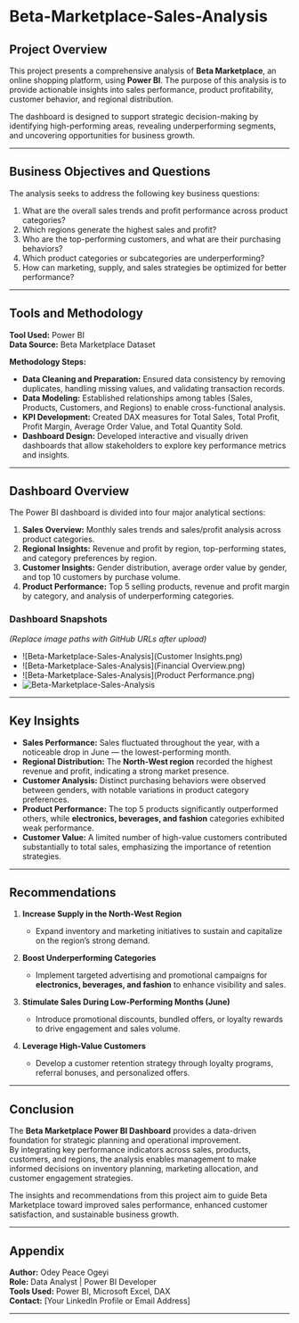 # Beta-Marketplace-Sales-Analysis


##  Project Overview  
This project presents a comprehensive analysis of **Beta Marketplace**, an online shopping platform, using **Power BI**. The purpose of this analysis is to provide actionable insights into sales performance, product profitability, customer behavior, and regional distribution.  

The dashboard is designed to support strategic decision-making by identifying high-performing areas, revealing underperforming segments, and uncovering opportunities for business growth.  

---

##  Business Objectives and Questions  
The analysis seeks to address the following key business questions:  

1. What are the overall sales trends and profit performance across product categories?  
2. Which regions generate the highest sales and profit?  
3. Who are the top-performing customers, and what are their purchasing behaviors?  
4. Which product categories or subcategories are underperforming?  
5. How can marketing, supply, and sales strategies be optimized for better performance?  

---

##  Tools and Methodology  

**Tool Used:** Power BI  
**Data Source:** Beta Marketplace Dataset  

**Methodology Steps:**  
- **Data Cleaning and Preparation:** Ensured data consistency by removing duplicates, handling missing values, and validating transaction records.  
- **Data Modeling:** Established relationships among tables (Sales, Products, Customers, and Regions) to enable cross-functional analysis.  
- **KPI Development:** Created DAX measures for Total Sales, Total Profit, Profit Margin, Average Order Value, and Total Quantity Sold.  
- **Dashboard Design:** Developed interactive and visually driven dashboards that allow stakeholders to explore key performance metrics and insights.  

---

##  Dashboard Overview  

The Power BI dashboard is divided into four major analytical sections:  

1. **Sales Overview:** Monthly sales trends and sales/profit analysis across product categories.  
2. **Regional Insights:** Revenue and profit by region, top-performing states, and category preferences by region.  
3. **Customer Insights:** Gender distribution, average order value by gender, and top 10 customers by purchase volume.  
4. **Product Performance:** Top 5 selling products, revenue and profit margin by category, and analysis of underperforming categories.  

### Dashboard Snapshots  
*(Replace image paths with GitHub URLs after upload)*  

- ![Beta-Marketplace-Sales-Analysis](Customer Insights.png)
- ![Beta-Marketplace-Sales-Analysis](Financial Overview.png)  
- ![Beta-Marketplace-Sales-Analysis](Product Performance.png)  
- ![Beta-Marketplace-Sales-Analysis](Screenshot%20(169).png)  

---

##  Key Insights  

- **Sales Performance:** Sales fluctuated throughout the year, with a noticeable drop in June — the lowest-performing month.  
- **Regional Distribution:** The **North-West region** recorded the highest revenue and profit, indicating a strong market presence.  
- **Customer Analysis:** Distinct purchasing behaviors were observed between genders, with notable variations in product category preferences.  
- **Product Performance:** The top 5 products significantly outperformed others, while **electronics, beverages, and fashion** categories exhibited weak performance.  
- **Customer Value:** A limited number of high-value customers contributed substantially to total sales, emphasizing the importance of retention strategies.  

---

##  Recommendations  

1. **Increase Supply in the North-West Region**  
   - Expand inventory and marketing initiatives to sustain and capitalize on the region’s strong demand.  

2. **Boost Underperforming Categories**  
   - Implement targeted advertising and promotional campaigns for **electronics, beverages, and fashion** to enhance visibility and sales.  

3. **Stimulate Sales During Low-Performing Months (June)**  
   - Introduce promotional discounts, bundled offers, or loyalty rewards to drive engagement and sales volume.  

4. **Leverage High-Value Customers**  
   - Develop a customer retention strategy through loyalty programs, referral bonuses, and personalized offers.  

---

##  Conclusion  

The **Beta Marketplace Power BI Dashboard** provides a data-driven foundation for strategic planning and operational improvement.  
By integrating key performance indicators across sales, products, customers, and regions, the analysis enables management to make informed decisions on inventory planning, marketing allocation, and customer engagement strategies.  

The insights and recommendations from this project aim to guide Beta Marketplace toward improved sales performance, enhanced customer satisfaction, and sustainable business growth.  

---

## Appendix  
**Author:** Odey Peace Ogeyi  
**Role:** Data Analyst | Power BI Developer  
**Tools Used:** Power BI, Microsoft Excel, DAX  
**Contact:** [Your LinkedIn Profile or Email Address]  

---

